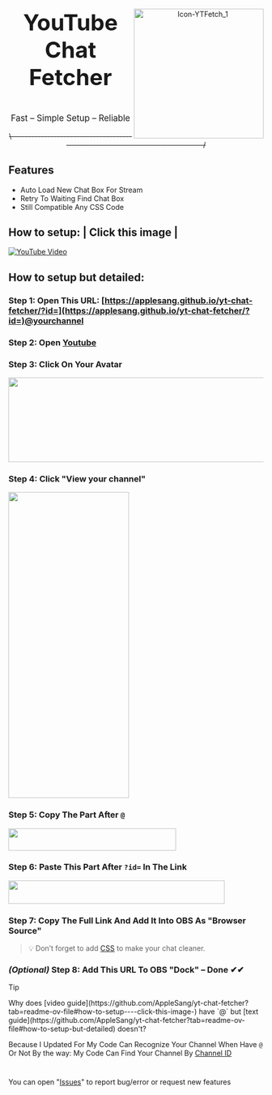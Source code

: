 <div align="center">
  <img width="256" height="256" alt="Icon-YTFetch_1" src="https://github.com/user-attachments/assets/15444b70-0bea-4452-b90a-ec972d8a8ddc" align="right"/>
  <p style="font-size:44px; font-weight:bold;">YouTube Chat Fetcher</p>
  <p style="font-size:1.2em; margin-top:0.5em;">Fast – Simple Setup – Reliable</p>
</div>



<p align="center">
  <s>\-------------------------------------------------------------------------------/</s>
</p>


## Features
- Auto Load New Chat Box For Stream
- Retry To Waiting Find Chat Box
- Still Compatible Any CSS Code

## How to setup:   | Click this image |
[![YouTube Video](https://img.youtube.com/vi/-6NTKx266-Q/hqdefault.jpg)](https://www.youtube.com/watch?v=-6NTKx266-Q)

## How to setup but detailed:
### Step 1: Open This URL:  [https://applesang.github.io/yt-chat-fetcher/?id=](https://applesang.github.io/yt-chat-fetcher/?id=)@yourchannel  


### Step 2: Open [Youtube](https://www.youtube.com/)

### Step 3: Click On Your Avatar  
<img src="https://github.com/user-attachments/assets/70c84828-ea46-497e-875f-25c6dfe558aa" width="732" height="167" />


### Step 4: Click "View your channel"  
<img src="https://github.com/user-attachments/assets/be5cdc27-8518-4dc6-8b3a-e77ed46d39c0" width="238" height="604" />


### Step 5: Copy The Part After `@`  
<img src="https://github.com/user-attachments/assets/08ebe67b-bbe3-4ef2-a988-d0183d9df67c" width="331" height="44" />


### Step 6: Paste This Part After `?id=` In The Link
<img src="https://github.com/user-attachments/assets/e41a67c8-2d0b-42ee-a924-c176a96d0a6c" width="427" height="46" />

### Step 7: Copy The Full Link And Add It Into OBS As "Browser Source"  
> 💡 Don’t forget to add [CSS](https://chatv2.septapus.com/) to make your chat cleaner.

### *(Optional)* Step 8: Add This URL To OBS "Dock" – Done ✔✔


> [!TIP]
>   <summary>Why does [video guide](https://github.com/AppleSang/yt-chat-fetcher?tab=readme-ov-file#how-to-setup----click-this-image-) have `@` but [text guide](https://github.com/AppleSang/yt-chat-fetcher?tab=readme-ov-file#how-to-setup-but-detailed) doesn't? </summary>
>  
> Because I Updated For My Code Can Recognize Your Channel When Have `@` Or Not
> By the way: My Code Can Find Your Channel By [Channel ID](https://www.youtube.com/account_advanced)
>  
> </details>



#
You can open "[Issues](https://github.com/AppleSang/yt-chat-fetcher/issues)" to report bug/error or request new features
#






